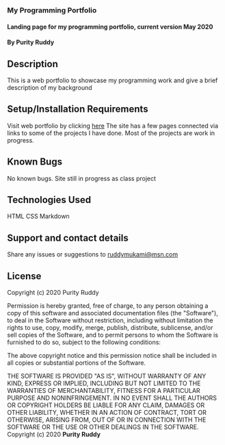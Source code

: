### My Programming Portfolio
#### Landing page for my programming portfolio, current version May 2020
#### By Purity Ruddy
## Description
This is a web portfolio to showcase my programming work and give a brief description of my background
## Setup/Installation Requirements
Visit  web portfolio by clicking [here](ruddykani.github.io/portfolio/index.html)
The site has a few pages connected via links to some of the projects I have done. Most of the projects are work in progress.
## Known Bugs
No known bugs. Site still in progress as class project
## Technologies Used
HTML
CSS
Markdown

## Support and contact details
Share any issues or suggestions to ruddymukami@msn.com

## License
Copyright (c) 2020 Purity Ruddy

Permission is hereby granted, free of charge, to any person obtaining a copy of this software and associated documentation files (the "Software"), to deal in the Software without restriction, including without limitation the rights to use, copy, modify, merge, publish, distribute, sublicense, and/or sell copies of the Software, and to permit persons to whom the Software is furnished to do so, subject to the following conditions:

The above copyright notice and this permission notice shall be included in all copies or substantial portions of the Software.

THE SOFTWARE IS PROVIDED "AS IS", WITHOUT WARRANTY OF ANY KIND, EXPRESS OR IMPLIED, INCLUDING BUT NOT LIMITED TO THE WARRANTIES OF MERCHANTABILITY, FITNESS FOR A PARTICULAR PURPOSE AND NONINFRINGEMENT. IN NO EVENT SHALL THE AUTHORS OR COPYRIGHT HOLDERS BE LIABLE FOR ANY CLAIM, DAMAGES OR OTHER LIABILITY, WHETHER IN AN ACTION OF CONTRACT, TORT OR OTHERWISE, ARISING FROM, OUT OF OR IN CONNECTION WITH THE SOFTWARE OR THE USE OR OTHER DEALINGS IN THE SOFTWARE.
Copyright (c) 2020 **Purity Ruddy**
